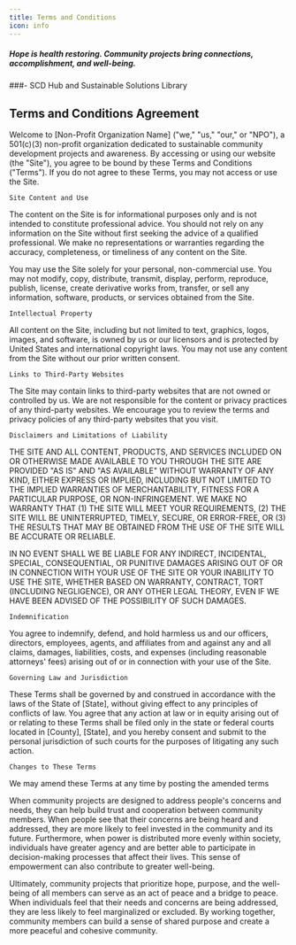 ```yaml
---
title: Terms and Conditions 
icon: info
---
```


##### Hope is health restoring. Community projects bring connections, accomplishment, and well-being. 

###-  SCD Hub and Sustainable Solutions Library

## Terms and Conditions Agreement

Welcome to [Non-Profit Organization Name] ("we," "us," "our," or "NPO"), a 501(c)(3) non-profit organization dedicated to sustainable community development projects and awareness. By accessing or using our website (the "Site"), you agree to be bound by these Terms and Conditions ("Terms"). If you do not agree to these Terms, you may not access or use the Site.

    Site Content and Use

The content on the Site is for informational purposes only and is not intended to constitute professional advice. You should not rely on any information on the Site without first seeking the advice of a qualified professional. We make no representations or warranties regarding the accuracy, completeness, or timeliness of any content on the Site.

You may use the Site solely for your personal, non-commercial use. You may not modify, copy, distribute, transmit, display, perform, reproduce, publish, license, create derivative works from, transfer, or sell any information, software, products, or services obtained from the Site.

    Intellectual Property

All content on the Site, including but not limited to text, graphics, logos, images, and software, is owned by us or our licensors and is protected by United States and international copyright laws. You may not use any content from the Site without our prior written consent.

    Links to Third-Party Websites

The Site may contain links to third-party websites that are not owned or controlled by us. We are not responsible for the content or privacy practices of any third-party websites. We encourage you to review the terms and privacy policies of any third-party websites that you visit.

    Disclaimers and Limitations of Liability

THE SITE AND ALL CONTENT, PRODUCTS, AND SERVICES INCLUDED ON OR OTHERWISE MADE AVAILABLE TO YOU THROUGH THE SITE ARE PROVIDED "AS IS" AND "AS AVAILABLE" WITHOUT WARRANTY OF ANY KIND, EITHER EXPRESS OR IMPLIED, INCLUDING BUT NOT LIMITED TO THE IMPLIED WARRANTIES OF MERCHANTABILITY, FITNESS FOR A PARTICULAR PURPOSE, OR NON-INFRINGEMENT. WE MAKE NO WARRANTY THAT (1) THE SITE WILL MEET YOUR REQUIREMENTS, (2) THE SITE WILL BE UNINTERRUPTED, TIMELY, SECURE, OR ERROR-FREE, OR (3) THE RESULTS THAT MAY BE OBTAINED FROM THE USE OF THE SITE WILL BE ACCURATE OR RELIABLE.

IN NO EVENT SHALL WE BE LIABLE FOR ANY INDIRECT, INCIDENTAL, SPECIAL, CONSEQUENTIAL, OR PUNITIVE DAMAGES ARISING OUT OF OR IN CONNECTION WITH YOUR USE OF THE SITE OR YOUR INABILITY TO USE THE SITE, WHETHER BASED ON WARRANTY, CONTRACT, TORT (INCLUDING NEGLIGENCE), OR ANY OTHER LEGAL THEORY, EVEN IF WE HAVE BEEN ADVISED OF THE POSSIBILITY OF SUCH DAMAGES.

    Indemnification

You agree to indemnify, defend, and hold harmless us and our officers, directors, employees, agents, and affiliates from and against any and all claims, damages, liabilities, costs, and expenses (including reasonable attorneys' fees) arising out of or in connection with your use of the Site.

    Governing Law and Jurisdiction

These Terms shall be governed by and construed in accordance with the laws of the State of [State], without giving effect to any principles of conflicts of law. You agree that any action at law or in equity arising out of or relating to these Terms shall be filed only in the state or federal courts located in [County], [State], and you hereby consent and submit to the personal jurisdiction of such courts for the purposes of litigating any such action.

    Changes to These Terms

We may amend these Terms at any time by posting the amended terms





When community projects are designed to address people's concerns and needs, they can help build trust and cooperation between community members. When people see that their concerns are being heard and addressed, they are more likely to feel invested in the community and its future. Furthermore, when power is distributed more evenly within society, individuals have greater agency and are better able to participate in decision-making processes that affect their lives. This sense of empowerment can also contribute to greater well-being.

Ultimately, community projects that prioritize hope, purpose, and the well-being of all members can serve as an act of peace and a bridge to peace. When individuals feel that their needs and concerns are being addressed, they are less likely to feel marginalized or excluded. By working together, community members can build a sense of shared purpose and create a more peaceful and cohesive community.
